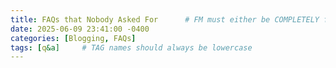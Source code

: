 ```yaml
---
title: FAQs that Nobody Asked For      # FM must either be COMPLETELY filled out or EMPTY between the lines for site to not break
date: 2025-06-09 23:41:00 -0400
categories: [Blogging, FAQs]
tags: [q&a]     # TAG names should always be lowercase
---
```


##